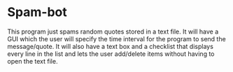 # Spam-bot
This program just spams random quotes stored in a text file. It will have a GUI which the user will specify the time interval for the program to send the message/quote. It will also have a text box and a checklist that displays every line in the list and lets the user add/delete items without having to open the text file.
